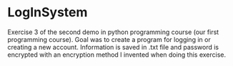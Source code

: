 # LogInSystem

Exercise 3 of the second demo in python programming course (our first programming course).
Goal was to create a program for logging in or creating a new account.
Information is saved in .txt file and password is encrypted with an encryption method I invented when doing this exercise.
